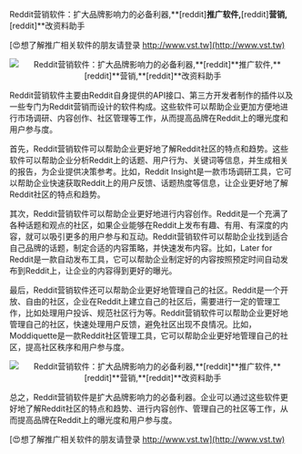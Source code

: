 Reddit营销软件：扩大品牌影响力的必备利器,**[reddit]**推广软件,**[reddit]**营销,**[reddit]**改资料助手

[😍想了解推广相关软件的朋友请登录 http://www.vst.tw](http://www.vst.tw)

 <center><img src="https://vst.tw/MP4/tuiguang/png/5.png" alt="Reddit营销软件：扩大品牌影响力的必备利器,**[reddit]**推广软件,**[reddit]**营销,**[reddit]**改资料助手"></center>

Reddit营销软件主要由Reddit自身提供的API接口、第三方开发者制作的插件以及一些专门为Reddit营销而设计的软件构成。这些软件可以帮助企业更加方便地进行市场调研、内容创作、社区管理等工作，从而提高品牌在Reddit上的曝光度和用户参与度。

首先，Reddit营销软件可以帮助企业更好地了解Reddit社区的特点和趋势。这些软件可以帮助企业分析Reddit上的话题、用户行为、关键词等信息，并生成相关的报告，为企业提供决策参考。比如，Reddit Insight是一款市场调研工具，它可以帮助企业快速获取Reddit上的用户反馈、话题热度等信息，让企业更好地了解Reddit社区的特点和趋势。

其次，Reddit营销软件可以帮助企业更好地进行内容创作。Reddit是一个充满了各种话题和观点的社区，如果企业能够在Reddit上发布有趣、有用、有深度的内容，就可以吸引更多的用户参与和互动。Reddit营销软件可以帮助企业找到适合自己品牌的话题，制定合适的内容策略，并快速发布内容。比如，Later for Reddit是一款自动发布工具，它可以帮助企业制定好的内容按照预定时间自动发布到Reddit上，让企业的内容得到更好的曝光。

最后，Reddit营销软件还可以帮助企业更好地管理自己的社区。Reddit是一个开放、自由的社区，企业在Reddit上建立自己的社区后，需要进行一定的管理工作，比如处理用户投诉、规范社区行为等。Reddit营销软件可以帮助企业更好地管理自己的社区，快速处理用户反馈，避免社区出现不良情况。比如，Moddiquette是一款Reddit社区管理工具，它可以帮助企业更好地管理自己的社区，提高社区秩序和用户参与度。

 <center><img src="https://vst.tw/MP4/tuiguang/png/2.png" alt="Reddit营销软件：扩大品牌影响力的必备利器,**[reddit]**推广软件,**[reddit]**营销,**[reddit]**改资料助手"></center>

总之，Reddit营销软件是扩大品牌影响力的必备利器。企业可以通过这些软件更好地了解Reddit社区的特点和趋势、进行内容创作、管理自己的社区等工作，从而提高品牌在Reddit上的曝光度和用户参与度。

[😍想了解推广相关软件的朋友请登录 http://www.vst.tw](http://www.vst.tw)



